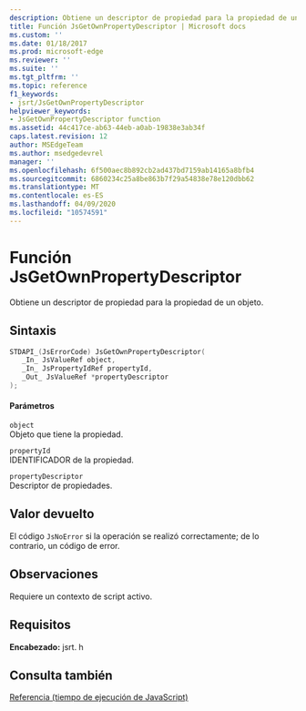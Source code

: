 ```yaml
---
description: Obtiene un descriptor de propiedad para la propiedad de un objeto.
title: Función JsGetOwnPropertyDescriptor | Microsoft docs
ms.custom: ''
ms.date: 01/18/2017
ms.prod: microsoft-edge
ms.reviewer: ''
ms.suite: ''
ms.tgt_pltfrm: ''
ms.topic: reference
f1_keywords:
- jsrt/JsGetOwnPropertyDescriptor
helpviewer_keywords:
- JsGetOwnPropertyDescriptor function
ms.assetid: 44c417ce-ab63-44eb-a0ab-19838e3ab34f
caps.latest.revision: 12
author: MSEdgeTeam
ms.author: msedgedevrel
manager: ''
ms.openlocfilehash: 6f500aec8b892cb2ad437bd7159ab14165a8bfb4
ms.sourcegitcommit: 6860234c25a8be863b7f29a54838e78e120dbb62
ms.translationtype: MT
ms.contentlocale: es-ES
ms.lasthandoff: 04/09/2020
ms.locfileid: "10574591"
---
```

# Función JsGetOwnPropertyDescriptor
Obtiene un descriptor de propiedad para la propiedad de un objeto.  
  
## Sintaxis  
  
```cpp  
STDAPI_(JsErrorCode) JsGetOwnPropertyDescriptor(  
   _In_ JsValueRef object,  
   _In_ JsPropertyIdRef propertyId,  
   _Out_ JsValueRef *propertyDescriptor  
);  
```  
  
#### Parámetros  
 `object`  
 Objeto que tiene la propiedad.  
  
 `propertyId`  
 IDENTIFICADOR de la propiedad.  
  
 `propertyDescriptor`  
 Descriptor de propiedades.  
  
## Valor devuelto  
 El código `JsNoError` si la operación se realizó correctamente; de lo contrario, un código de error.  
  
## Observaciones  
 Requiere un contexto de script activo.  
  
## Requisitos  
 **Encabezado:** jsrt. h  
  
## Consulta también  
 [Referencia (tiempo de ejecución de JavaScript)](../chakra-hosting/reference-javascript-runtime.md)